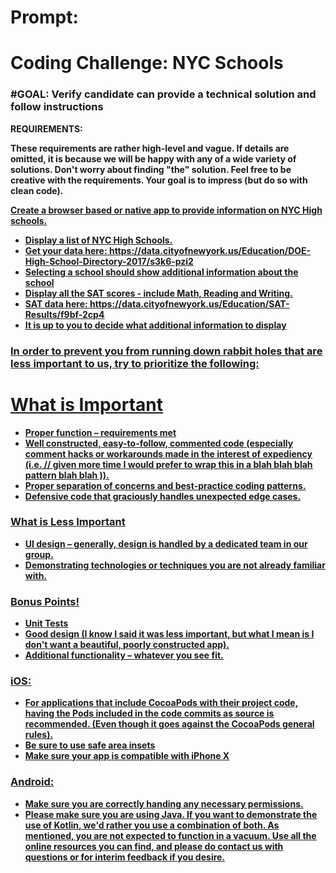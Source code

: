#  Prompt:

# Coding Challenge: NYC Schools
### #GOAL: Verify candidate can provide a technical solution and follow instructions

<b>REQUIREMENTS:<b>

These requirements are rather high-level and vague. If details are omitted, it is because we will be happy with any of a wide variety of solutions. Don't worry about finding "the" solution. Feel free to be creative with the requirements. Your goal is to impress (but do so with clean code).

<u>Create a browser based or native app to provide information on NYC High schools.<u>

* Display a list of NYC High Schools.
* Get your data here: https://data.cityofnewyork.us/Education/DOE-High-School-Directory-2017/s3k6-pzi2
* Selecting a school should show additional information about the school
* Display all the SAT scores - include Math, Reading and Writing.
* SAT data here: https://data.cityofnewyork.us/Education/SAT-Results/f9bf-2cp4
* It is up to you to decide what additional information to display

### In order to prevent you from running down rabbit holes that are less important to us, try to prioritize the following:

# What is Important

* Proper function – requirements met
* Well constructed, easy-to-follow, commented code (especially comment hacks or workarounds made in the interest of expediency (i.e. // given more time I would prefer to wrap this in a blah blah blah pattern blah blah )).
* Proper separation of concerns and best-practice coding patterns.
* Defensive code that graciously handles unexpected edge cases.

### What is Less Important
* UI design – generally, design is handled by a dedicated team in our group.
* Demonstrating technologies or techniques you are not already familiar with.

### Bonus Points!
* Unit Tests
* Good design (I know I said it was less important, but what I mean is I don't want a beautiful, poorly constructed app).
* Additional functionality – whatever you see fit.

### iOS:
* For applications that include CocoaPods with their project code, having the Pods included in the code commits as source is recommended. (Even though it goes against the CocoaPods general rules). 
* Be sure to use safe area insets 
* Make sure your app is compatible with iPhone X

### Android:
* Make sure you are correctly handing any necessary permissions.
* Please make sure you are using Java. If you want to demonstrate the use of Kotlin, we'd rather you use a combination of both.
As mentioned, you are not expected to function in a vacuum. Use all the online resources you can find, and please do contact us with questions or for interim feedback if you desire. 

